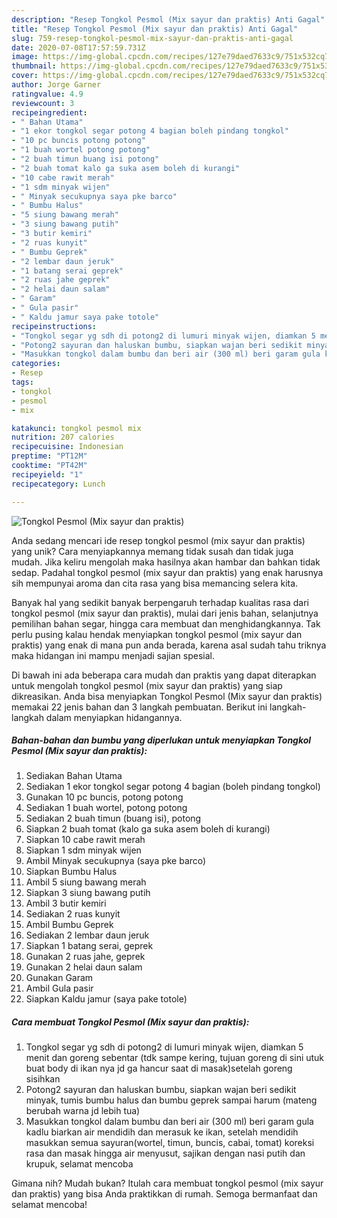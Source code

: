 ```yaml
---
description: "Resep Tongkol Pesmol (Mix sayur dan praktis) Anti Gagal"
title: "Resep Tongkol Pesmol (Mix sayur dan praktis) Anti Gagal"
slug: 759-resep-tongkol-pesmol-mix-sayur-dan-praktis-anti-gagal
date: 2020-07-08T17:57:59.731Z
image: https://img-global.cpcdn.com/recipes/127e79daed7633c9/751x532cq70/tongkol-pesmol-mix-sayur-dan-praktis-foto-resep-utama.jpg
thumbnail: https://img-global.cpcdn.com/recipes/127e79daed7633c9/751x532cq70/tongkol-pesmol-mix-sayur-dan-praktis-foto-resep-utama.jpg
cover: https://img-global.cpcdn.com/recipes/127e79daed7633c9/751x532cq70/tongkol-pesmol-mix-sayur-dan-praktis-foto-resep-utama.jpg
author: Jorge Garner
ratingvalue: 4.9
reviewcount: 3
recipeingredient:
- " Bahan Utama"
- "1 ekor tongkol segar potong 4 bagian boleh pindang tongkol"
- "10 pc buncis potong potong"
- "1 buah wortel potong potong"
- "2 buah timun buang isi potong"
- "2 buah tomat kalo ga suka asem boleh di kurangi"
- "10 cabe rawit merah"
- "1 sdm minyak wijen"
- " Minyak secukupnya saya pke barco"
- " Bumbu Halus"
- "5 siung bawang merah"
- "3 siung bawang putih"
- "3 butir kemiri"
- "2 ruas kunyit"
- " Bumbu Geprek"
- "2 lembar daun jeruk"
- "1 batang serai geprek"
- "2 ruas jahe geprek"
- "2 helai daun salam"
- " Garam"
- " Gula pasir"
- " Kaldu jamur saya pake totole"
recipeinstructions:
- "Tongkol segar yg sdh di potong2 di lumuri minyak wijen, diamkan 5 menit dan goreng sebentar (tdk sampe kering, tujuan goreng di sini utuk buat body di ikan nya jd ga hancur saat di masak)setelah goreng sisihkan"
- "Potong2 sayuran dan haluskan bumbu, siapkan wajan beri sedikit minyak, tumis bumbu halus dan bumbu geprek sampai harum (mateng berubah warna jd lebih tua)"
- "Masukkan tongkol dalam bumbu dan beri air (300 ml) beri garam gula kadlu biarkan air mendidih dan merasuk ke ikan, setelah mendidih masukkan semua sayuran(wortel, timun, buncis, cabai, tomat) koreksi rasa dan masak hingga air menyusut, sajikan dengan nasi putih dan krupuk, selamat mencoba"
categories:
- Resep
tags:
- tongkol
- pesmol
- mix

katakunci: tongkol pesmol mix 
nutrition: 207 calories
recipecuisine: Indonesian
preptime: "PT12M"
cooktime: "PT42M"
recipeyield: "1"
recipecategory: Lunch

---
```



![Tongkol Pesmol (Mix sayur dan praktis)](https://img-global.cpcdn.com/recipes/127e79daed7633c9/751x532cq70/tongkol-pesmol-mix-sayur-dan-praktis-foto-resep-utama.jpg)

Anda sedang mencari ide resep tongkol pesmol (mix sayur dan praktis) yang unik? Cara menyiapkannya memang tidak susah dan tidak juga mudah. Jika keliru mengolah maka hasilnya akan hambar dan bahkan tidak sedap. Padahal tongkol pesmol (mix sayur dan praktis) yang enak harusnya sih mempunyai aroma dan cita rasa yang bisa memancing selera kita.

Banyak hal yang sedikit banyak berpengaruh terhadap kualitas rasa dari tongkol pesmol (mix sayur dan praktis), mulai dari jenis bahan, selanjutnya pemilihan bahan segar, hingga cara membuat dan menghidangkannya. Tak perlu pusing kalau hendak menyiapkan tongkol pesmol (mix sayur dan praktis) yang enak di mana pun anda berada, karena asal sudah tahu triknya maka hidangan ini mampu menjadi sajian spesial.




Di bawah ini ada beberapa cara mudah dan praktis yang dapat diterapkan untuk mengolah tongkol pesmol (mix sayur dan praktis) yang siap dikreasikan. Anda bisa menyiapkan Tongkol Pesmol (Mix sayur dan praktis) memakai 22 jenis bahan dan 3 langkah pembuatan. Berikut ini langkah-langkah dalam menyiapkan hidangannya.

<!--inarticleads1-->

##### Bahan-bahan dan bumbu yang diperlukan untuk menyiapkan Tongkol Pesmol (Mix sayur dan praktis):

1. Sediakan  Bahan Utama
1. Sediakan 1 ekor tongkol segar potong 4 bagian (boleh pindang tongkol)
1. Gunakan 10 pc buncis, potong potong
1. Sediakan 1 buah wortel, potong potong
1. Sediakan 2 buah timun (buang isi), potong
1. Siapkan 2 buah tomat (kalo ga suka asem boleh di kurangi)
1. Siapkan 10 cabe rawit merah
1. Siapkan 1 sdm minyak wijen
1. Ambil  Minyak secukupnya (saya pke barco)
1. Siapkan  Bumbu Halus
1. Ambil 5 siung bawang merah
1. Siapkan 3 siung bawang putih
1. Ambil 3 butir kemiri
1. Sediakan 2 ruas kunyit
1. Ambil  Bumbu Geprek
1. Sediakan 2 lembar daun jeruk
1. Siapkan 1 batang serai, geprek
1. Gunakan 2 ruas jahe, geprek
1. Gunakan 2 helai daun salam
1. Gunakan  Garam
1. Ambil  Gula pasir
1. Siapkan  Kaldu jamur (saya pake totole)




<!--inarticleads2-->

##### Cara membuat Tongkol Pesmol (Mix sayur dan praktis):

1. Tongkol segar yg sdh di potong2 di lumuri minyak wijen, diamkan 5 menit dan goreng sebentar (tdk sampe kering, tujuan goreng di sini utuk buat body di ikan nya jd ga hancur saat di masak)setelah goreng sisihkan
1. Potong2 sayuran dan haluskan bumbu, siapkan wajan beri sedikit minyak, tumis bumbu halus dan bumbu geprek sampai harum (mateng berubah warna jd lebih tua)
1. Masukkan tongkol dalam bumbu dan beri air (300 ml) beri garam gula kadlu biarkan air mendidih dan merasuk ke ikan, setelah mendidih masukkan semua sayuran(wortel, timun, buncis, cabai, tomat) koreksi rasa dan masak hingga air menyusut, sajikan dengan nasi putih dan krupuk, selamat mencoba




Gimana nih? Mudah bukan? Itulah cara membuat tongkol pesmol (mix sayur dan praktis) yang bisa Anda praktikkan di rumah. Semoga bermanfaat dan selamat mencoba!
